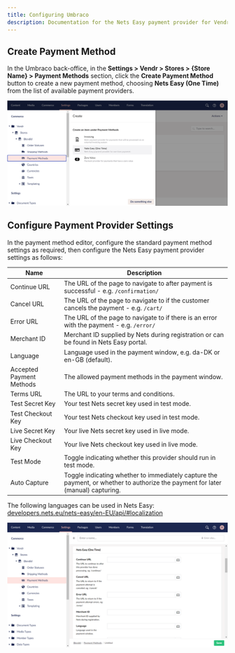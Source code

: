 ```yaml
---
title: Configuring Umbraco
description: Documentation for the Nets Easy payment provider for Vendr, the eCommerce solution for Umbraco v8+
---
```


## Create Payment Method

In the Umbraco back-office, in the **Settings > Vendr > Stores > {Store Name} > Payment Methods** section, click the **Create Payment Method** button to create a new payment method, choosing **Nets Easy (One Time)** from the list of available payment providers.

![Create Payment Method](/media/screenshots/nets/umbraco_create_payment_method.png)

## Configure Payment Provider Settings

In the payment method editor, configure the standard payment method settings as required, then configure the Nets Easy payment provider settings as follows:

| Name | Description |
| ---- | ----------- |
| Continue URL | The URL of the page to navigate to after payment is successful - e.g. `/confirmation/` |
| Cancel URL | The URL of the page to navigate to if the customer cancels the payment - e.g. `/cart/` |
| Error URL | The URL of the page to navigate to if there is an error with the payment - e.g. `/error/` |
| Merchant ID | Merchant ID supplied by Nets during registration or can be found in Nets Easy portal. |
| Language | Language used in the payment window, e.g. da-DK or en-GB (default). |
| Accepted Payment Methods | The allowed payment methods in the payment window. |
| Terms URL | The URL to your terms and conditions. |
| Test Secret Key | Your test Nets secret key used in test mode. |
| Test Checkout Key | Your test Nets checkout key used in test mode.|
| Live Secret Key | Your live Nets secret key used in live mode. |
| Live Checkout Key | Your live Nets checkout key used in live mode. |
| Test Mode | Toggle indicating whether this provider should run in test mode. |
| Auto Capture | Toggle indicating whether to immediately capture the payment, or whether to authorize the payment for later (manual) capturing. |

The following languages can be used in Nets Easy:
[developers.nets.eu/nets-easy/en-EU/api/#localization](https://developers.nets.eu/nets-easy/en-EU/api/#localization)

![Create Payment Provider Settings](/media/screenshots/nets/umbraco_configure_nets-easy_settings.png)
